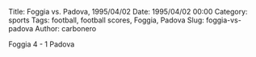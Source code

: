 Title: Foggia vs. Padova, 1995/04/02
Date: 1995/04/02 00:00
Category: sports
Tags: football, football scores, Foggia, Padova
Slug: foggia-vs-padova
Author: carbonero


Foggia 4 - 1 Padova
